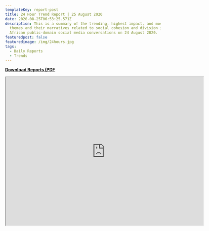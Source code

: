 ```yaml
---
templateKey: report-post
title: 24 Hour Trend Report | 25 August 2020
date: 2020-08-25T06:53:25.571Z
description: This is a summary of the trending, highest impact, and most active
  themes and their narratives related to social cohesion and division in South
  African public-domain social media conversations on 24 August 2020.
featuredpost: false
featuredimage: /img/24hours.jpg
tags:
  - Daily Reports
  - Trends
---
```

**[Download Reports (PDF](https://drive.google.com/u/5/uc?id=1_28aQdj0z6F2cYIKHDkXpUMWwEs_UJ0B&export=download)**

<iframe src="https://drive.google.com/file/d/1_28aQdj0z6F2cYIKHDkXpUMWwEs_UJ0B/preview" width="640" height="480"></iframe>